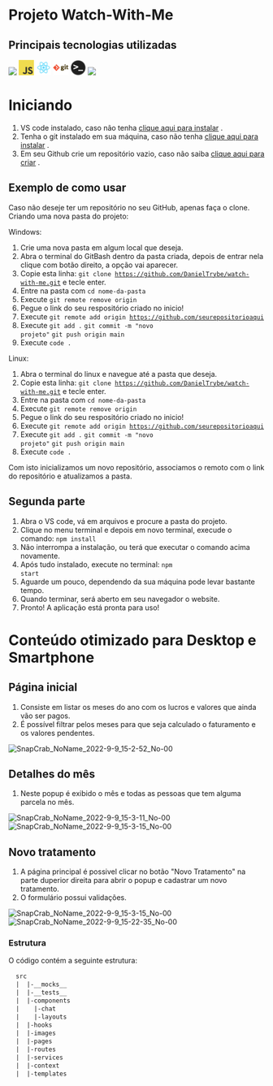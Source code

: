 # Projeto Watch-With-Me

<!-- <code><img height="50" src="https://blog.4linux.com.br/wp-content/uploads/2018/01/Heroku.png"></code><a href="https://softeo-frontend-daniel.herokuapp.com/">clique aqui para visualizar no HEROKU</a> -->

## Principais tecnologias utilizadas

<code><img height="30" src="https://bognarjunior.files.wordpress.com/2018/09/typescript.png"></code>
<code><img height="30" src="https://raw.githubusercontent.com/github/explore/80688e429a7d4ef2fca1e82350fe8e3517d3494d/topics/javascript/javascript.png"></code>
<code><img height="30" src="https://raw.githubusercontent.com/github/explore/80688e429a7d4ef2fca1e82350fe8e3517d3494d/topics/react/react.png"></code>
<code><img height="30" src="https://raw.githubusercontent.com/github/explore/80688e429a7d4ef2fca1e82350fe8e3517d3494d/topics/git/git.png"></code>
<code><img height="30" src="https://raw.githubusercontent.com/github/explore/80688e429a7d4ef2fca1e82350fe8e3517d3494d/topics/terminal/terminal.png"></code>
<code><img height="30" src="https://v4.mui.com/static/logo.png"></code>

# Iniciando

1. VS code instalado, caso não tenha <a href="https://code.visualstudio.com/download">clique aqui para instalar</a> .
2. Tenha o git instalado em sua máquina, caso não tenha <a href="https://git-scm.com/book/en/v2/Getting-Started-Installing-Git">clique aqui para instalar</a> .
3. Em seu Github crie um repositório vazio, caso não saiba <a href="https://docs.github.com/pt/get-started/quickstart/create-a-repo">clique aqui para criar</a> .

## Exemplo de como usar

Caso não deseje ter um repositório no seu GitHub, apenas faça o clone.
Criando uma nova pasta do projeto:

Windows:

1. Crie uma nova pasta em algum local que deseja.
2. Abra o terminal do GitBash dentro da pasta criada, depois de entrar nela clique com botão direito, a opção vai aparecer.
3. Copie esta linha: <code>git clone https://github.com/DanielTrybe/watch-with-me.git</code> e tecle enter.
4. Entre na pasta com <code>cd nome-da-pasta</code>
5. Execute <code>git remote remove origin</code>
6. Pegue o link do seu respositório criado no inicio!
7. Execute <code>git remote add origin https://github.com/seurepositorioaqui</code>
8. Execute <code>git add .</code> <code>git commit -m "novo projeto"</code> <code>git push origin main</code>
9. Execute <code>code .</code>

Linux:

1. Abra o terminal do linux e navegue até a pasta que deseja.
2. Copie esta linha: <code>git clone https://github.com/DanielTrybe/watch-with-me.git</code> e tecle enter.
3. Entre na pasta com <code>cd nome-da-pasta</code>
4. Execute <code>git remote remove origin</code>
5. Pegue o link do seu respositório criado no inicio!
6. Execute <code>git remote add origin https://github.com/seurepositorioaqui</code>
7. Execute <code>git add .</code> <code>git commit -m "novo projeto"</code> <code>git push origin main</code>
8. Execute <code>code .</code>

Com isto inicializamos um novo repositório, associamos o remoto com o link do repositório e atualizamos a pasta.

## Segunda parte

1. Abra o VS code, vá em arquivos e procure a pasta do projeto.
2. Clique no menu terminal e depois em novo terminal, execude o comando: <code>npm install</code>
3. Não interrompa a instalação, ou terá que executar o comando acima novamente.
4. Após tudo instalado, execute no terminal: <code>npm start</code>
5. Aguarde um pouco, dependendo da sua máquina pode levar bastante tempo.
6. Quando terminar, será aberto em seu navegador o website.
7. Pronto! A aplicação está pronta para uso!

# Conteúdo otimizado para Desktop e Smartphone

## Página inicial

1. Consiste em listar os meses do ano com os lucros e valores que ainda vão ser pagos.
2. É possível filtrar pelos meses para que seja calculado o faturamento e os valores pendentes.

![SnapCrab_NoName_2022-9-9_15-2-52_No-00](https://user-images.githubusercontent.com/78499630/189418736-8e5a0b8b-3ba3-4bfb-8b02-f3b9b43d4a81.png)

## Detalhes do mês

1. Neste popup é exibido o mês e todas as pessoas que tem alguma parcela no mês.

![SnapCrab_NoName_2022-9-9_15-3-11_No-00](https://user-images.githubusercontent.com/78499630/189418989-e4d50b3c-efcf-4372-800c-84317a015624.png)
![SnapCrab_NoName_2022-9-9_15-3-15_No-00](https://user-images.githubusercontent.com/78499630/189419072-d507ca0e-0780-4806-a747-671ebf25473f.png)

## Novo tratamento

1. A página principal é possivel clicar no botão "Novo Tratamento" na parte duperior direita para abrir o popup e cadastrar um novo tratamento.
2. O formulário possui validações.

![SnapCrab_NoName_2022-9-9_15-3-15_No-00](https://user-images.githubusercontent.com/78499630/189419072-d507ca0e-0780-4806-a747-671ebf25473f.png)
![SnapCrab_NoName_2022-9-9_15-22-35_No-00](https://user-images.githubusercontent.com/78499630/189419395-3e3a55db-cd98-48a9-bcb9-b5d3e6b9a183.png)

### Estrutura

O código contém a seguinte estrutura:

```
  src
  |  |-__mocks__
  |  |-__tests__
  |  |-components
  |    |-chat
  |    |-layouts
  |  |-hooks
  |  |-images
  |  |-pages
  |  |-routes
  |  |-services
  |  |-context
  |  |-templates
```

